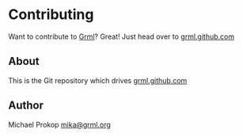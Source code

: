 Contributing
============

Want to contribute to [Grml](http://grml.org/)? Great! Just head over to [grml.github.com](http://grml.github.com/)

About
-----

This is the Git repository which drives [grml.github.com](http://grml.github.com/)

Author
------

Michael Prokop <mika@grml.org>
